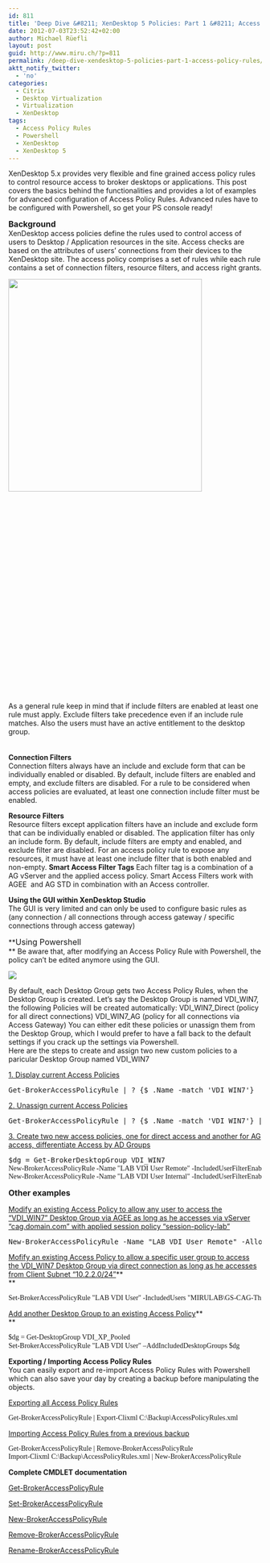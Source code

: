 ```yaml
---
id: 811
title: 'Deep Dive &#8211; XenDesktop 5 Policies: Part 1 &#8211; Access Policy Rules'
date: 2012-07-03T23:52:42+02:00
author: Michael Rüefli
layout: post
guid: http://www.miru.ch/?p=811
permalink: /deep-dive-xendesktop-5-policies-part-1-access-policy-rules/
aktt_notify_twitter:
  - 'no'
categories:
  - Citrix
  - Desktop Virtualization
  - Virtualization
  - XenDesktop
tags:
  - Access Policy Rules
  - Powershell
  - XenDesktop
  - XenDesktop 5
---
```

XenDesktop 5.x provides very flexible and fine grained access policy rules to control resource access to broker desktops or applications. This post covers the basics behind the functionalities and provides a lot of examples for advanced configuration of Access Policy Rules. Advanced rules have to be configured with Powershell, so get your PS console ready!

<span style="font-size: 12pt;"><strong>Background</strong></span>  
XenDesktop access policies define the rules used to control access of users to Desktop / Application resources in the site. Access checks are based on the attributes of users&#8217; connections from their devices to the XenDesktop site. The access policy comprises a set of rules while each rule contains a set of connection filters, resource filters, and access right grants.

[<img class="alignleft size-medium wp-image-835" title="AccessPolicyRules" src="http://www.miru.ch/wp-content/uploads/2012/07/AccessPolicyRules-273x300.jpg" alt="" width="385" height="422" srcset="http://www.miru.ch/wp-content/uploads/2012/07/AccessPolicyRules-273x300.jpg 273w, http://www.miru.ch/wp-content/uploads/2012/07/AccessPolicyRules-933x1024.jpg 933w, http://www.miru.ch/wp-content/uploads/2012/07/AccessPolicyRules.jpg 1405w" sizes="(max-width: 385px) 100vw, 385px" />](http://www.miru.ch/wp-content/uploads/2012/07/AccessPolicyRules.jpg)

&nbsp;

&nbsp;

&nbsp;

&nbsp;

&nbsp;

&nbsp;

&nbsp;

&nbsp;

&nbsp;

&nbsp;

&nbsp;

&nbsp;

&nbsp;

As a general rule keep in mind that if include filters are enabled at least one rule must apply. Exclude filters take precedence even if an include rule matches. Also the users must have an active entitlement to the desktop group.

<span style="font-size: 12pt;"><strong><br /> </strong></span>**Connection Filters**  
Connection filters always have an include and exclude form that can be individually enabled or disabled. By default, include filters are enabled and empty, and exclude filters are disabled. For a rule to be considered when access policies are evaluated, at least one connection include filter must be enabled.

**Resource Filters**  
Resource filters except application filters have an include and exclude form that can be individually enabled or disabled. The application filter has only an include form. By default, include filters are empty and enabled, and exclude filter are disabled. For an access policy rule to expose any resources, it must have at least one include filter that is both enabled and non-empty. **Smart Access Filter Tags** Each filter tag is a combination of a AG vServer and the applied access policy. Smart Access Filters work with AGEE  and AG STD in combination with an Access controller.

<span style="font-size: 12pt;"><strong> </strong></span>**Using the GUI within XenDesktop Studio**  
The GUI is very limited and can only be used to configure basic rules as (any connection / all connections through access gateway / specific connections through access gateway)

**<span style="font-size: 12pt;">Using Powershell</span>  
** Be aware that, after modifying an Access Policy Rule with Powershell, the policy can&#8217;t be edited anymore using the GUI.

![](http://www.miru.ch/wp-content/uploads/2012/07/APR-GUI-error-300x47.jpg) 

By default, each Desktop Group gets two Access Policy Rules, when the Desktop Group is created. Let&#8217;s say the Desktop Group is named VDI\_WIN7, the following Policies will be created automatically: VDI\_WIN7\_Direct (policy for all direct connections) VDI\_WIN7_AG (policy for all connections via Access Gateway) You can either edit these policies or unassign them from the Desktop Group, which I would prefer to have a fall back to the default settings if you crack up the settings via Powershell.  
Here are the steps to create and assign two new custom policies to a paricular Desktop Group named VDI_WIN7

<span style="text-decoration: underline;">1. Display current Access Policies</span>

<pre>Get-BrokerAccessPolicyRule | ? {$_.Name -match 'VDI_WIN7'}</pre>

<span style="text-decoration: underline;">2. Unassign current Access Policies</span>

<pre>Get-BrokerAccessPolicyRule | ? {$_.Name -match 'VDI_WIN7'} | Set-BrokerAccessPolicyRule -IncludedDesktopGroups @()</pre>

<span style="text-decoration: underline;">3. Create two new access policies, one for direct access and another for AG access, differentiate Access by AD Groups</span> <span style="text-decoration: underline;"></span> <span style="text-decoration: underline;"></span>

<pre>$dg = Get-BrokerDesktopGroup VDI_WIN7<span style="font-family: Consolas;">
New-BrokerAccessPolicyRule -Name "LAB VDI User Remote" -IncludedUserFilterEnabled $true -IncludedDesktopGroupFilterEnabled $true –IncludedUsers "MIRULAB\GS-CAG-VDI-User" -IncludedDesktopGroups $dg -AllowedProtocols 'HDX' -AllowedConnections ViaAG</span><span style="font-family: Consolas;">
New-BrokerAccessPolicyRule -Name "LAB VDI User Internal" -IncludedUserFilterEnabled $true -IncludedDesktopGroupFilterEnabled $true –IncludedUsers "MIRULAB\GS-VDI-User" -IncludedDesktopGroups $dg -AllowedProtocols 'HDX' -AllowedConnections NotViaAG
</span></pre>

<span style="font-size: 12pt;"><strong>Other examples<br /> </strong></span>

<span style="text-decoration: underline;">Modify an existing Access Policy to allow any user to access the &#8220;VDI_WIN7&#8221; Desktop Group via AGEE as long as he accesses via vServer &#8220;cag.domain.com&#8221; with applied session policy &#8220;session-policy-lab&#8221;</span>

<pre>New-BrokerAccessPolicyRule -Name "LAB VDI User Remote" -AllowedUsers AnyAuthenticated -IncludedSmartAccessFiltersEnabled $true -IncludedSmartAccessTags "cag.domain.com:session-policy-lab"</pre>

<span style="text-decoration: underline;">Mofify an existing Access Policy to allow a specific user group to access the VDI_WIN7 Desktop Group via direct connection as long as he accesses from Client Subnet &#8220;10.2.2.0/24&#8221;</span>**  
** 

<pre><span style="font-family: Consolas;">Set-BrokerAccessPolicyRule "LAB VDI User" -IncludedUsers "MIRULAB\GS-CAG-Thin-Access" -IncludedClientIPFilterEnabled $true -IncludedClientIPs "10.2.1.0/24"
</span></pre>

<span style="text-decoration: underline;">Add another Desktop Group to an existing Access Policy</span>**  
** 

<pre><span style="font-family: Consolas;">$dg = Get-DesktopGroup VDI_XP_Pooled
Set-BrokerAccessPolicyRule "LAB VDI User" –AddIncludedDesktopGroups $dg</span><strong>
</strong></pre>

**Exporting / Importing Access Policy Rules**  
You can easily export and re-import Access Policy Rules with Powershell which can also save your day by creating a backup before manipulating the objects.

<span style="text-decoration: underline;">Exporting all Access Policy Rules</span> <span style="font-family: Consolas;"></span>

<pre><span style="font-family: Consolas;">Get-BrokerAccessPolicyRule | Export-Clixml C:\Backup\AccessPolicyRules.xml
</span></pre>

<span style="text-decoration: underline;">Importing Access Policy Rules from a previous backup</span> <span style="font-family: Consolas;"></span>

<pre><span style="font-family: Consolas;">Get-BrokerAccessPolicyRule | Remove-BrokerAccessPolicyRule
Import-Clixml C:\Backup\AccessPolicyRules.xml | New-BrokerAccessPolicyRule
</span></pre>

**Complete CMDLET documentation**

<a href="http://support.citrix.com/static/kc/CTX127254/help/Get-BrokerAccessPolicyRule.html" target="_blank">Get-BrokerAccessPolicyRule</a><a href="http://support.citrix.com/static/kc/CTX127254/help/Set-BrokerAccessPolicyRule.html" target="_blank"></a>

<a href="http://support.citrix.com/static/kc/CTX127254/help/Set-BrokerAccessPolicyRule.html" target="_blank">Set-BrokerAccessPolicyRule</a>

<a href="http://support.citrix.com/static/kc/CTX127254/help/New-BrokerAccessPolicyRule.html" target="_blank">New-BrokerAccessPolicyRule</a>

<a href="http://support.citrix.com/static/kc/CTX127254/help/Remove-BrokerAccessPolicyRule.html" target="_blank">Remove-BrokerAccessPolicyRule</a>

<a href="http://support.citrix.com/static/kc/CTX127254/help/Rename-BrokerAccessPolicyRule.html" target="_blank">Rename-BrokerAccessPolicyRule</a>
